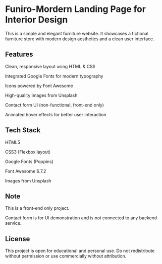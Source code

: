 
# Funiro-Mordern Landing Page for Interior Design

This is a simple and elegant furniture website. It showcases a fictional furniture store with modern design aesthetics and a clean user interface.


## Features

Clean, responsive layout using HTML & CSS

Integrated Google Fonts for modern typography

Icons powered by Font Awesome

High-quality images from Unsplash

Contact form UI (non-functional, front-end only)

Animated hover effects for better user interaction


## Tech Stack

HTML5

CSS3 (Flexbox layout)

Google Fonts (Poppins)

Font Awesome 6.7.2

Images from Unsplash


## Note

This is a front-end only project.

Contact form is for UI demonstration and is not connected to any backend service.
## License

This project is open for educational and personal use. Do not redistribute without permission or use commercially without attribution.

